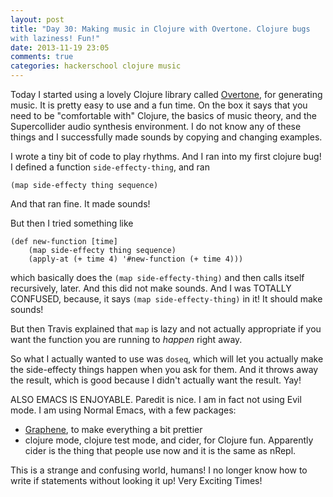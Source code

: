 ```yaml
---
layout: post
title: "Day 30: Making music in Clojure with Overtone. Clojure bugs
with laziness! Fun!"
date: 2013-11-19 23:05
comments: true
categories: hackerschool clojure music
---
```


Today I started using a lovely Clojure library called
[Overtone](http://overtone.github.io/), for generating music. It is
pretty easy to use and a fun time. On the box it says that you need to
be "comfortable with" Clojure, the basics of music theory, and the
Supercollider audio synthesis environment. I do not know any of these
things and I successfully made sounds by copying and changing
examples. 

I wrote a tiny bit of code to play rhythms. And I ran into my first
clojure bug! I defined a function `side-effecty-thing`, and ran

~~~
(map side-effecty thing sequence)
~~~

And that ran fine. It made sounds!

But then I tried something like

~~~
(def new-function [time]
    (map side-effecty thing sequence)
    (apply-at (+ time 4) '#new-function (+ time 4)))
~~~

which basically does the `(map side-effecty-thing)` and then calls
itself recursively, later. And this did not make sounds. And I was
TOTALLY CONFUSED, because, it says `(map side-effecty-thing)` in it!
It should make sounds! 

But then Travis explained that `map` is lazy and not actually
appropriate if you want the function you are running to *happen* right
away.

So what I actually wanted to use was `doseq`, which will let you
actually make the side-effecty things happen when you ask for them.
And it throws away the result, which is good because I didn't actually
want the result. Yay!

ALSO EMACS IS ENJOYABLE. Paredit is nice. I am in fact not using Evil
mode. I am using Normal Emacs, with a few packages:

* [Graphene](https://github.com/rdallasgray/graphene), to make
  everything a bit prettier
* clojure mode, clojure test mode, and cider, for Clojure fun.
  Apparently cider is the thing that people use now and it is the same
  as nRepl.

This is a strange and confusing world, humans! I no longer know how to
write if statements without looking it up! Very Exciting Times!
